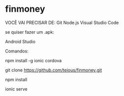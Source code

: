 # finmoney

VOCÊ VAI PRECISAR DE:
Git
Node.js
Visual Studio Code

se quiser fazer um .apk:

Android Studio



Comandos:

npm install -g ionic cordova

git clone https://github.com/teious/finmoney.git

npm install

ionic serve

